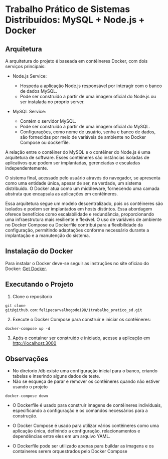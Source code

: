 # Trabalho Prático de Sistemas Distribuídos: MySQL + Node.js + Docker

## Arquitetura
A arquitetura do projeto é baseada em contêineres Docker, com dois serviços principais:

- Node.js Service:
  - Hospeda a aplicação Node.js responsável por interagir com o banco de dados MySQL.
  - Pode ser construído a partir de uma imagem oficial do Node.js ou ser instalada no proprio server.

- MySQL Service:
  - Contém o servidor MySQL.
  - Pode ser construído a partir de uma imagem oficial do MySQL.
  - Configurações, como nome de usuário, senha e banco de dados, são fornecidas por meio de variáveis de ambiente no Docker Compose ou dockerfile.

 A relação entre o contêiner do MySQL e o contêiner do Node.js é uma arquitetura de software. Esses contêineres são instâncias isoladas de aplicativos que podem ser implantadas, gerenciadas e escaladas independentemente.

O sistema final, acessado pelo usuário através do navegador, se apresenta como uma entidade única, apesar de ser, na verdade, um sistema distribuído. O Docker atua como um middleware, fornecendo uma camada abstrata que encapsula as aplicações em contêineres.

Essa arquitetura segue um modelo descentralizado, pois os contêineres são isolados e podem ser implantados em hosts distintos. Essa abordagem oferece benefícios como escalabilidade e redundância, proporcionando uma infraestrutura mais resiliente e flexível. O uso de variáveis de ambiente no Docker Compose ou Dockerfile contribui para a flexibilidade da configuração, permitindo adaptações conforme necessário durante a implantação e a manutenção do sistema.

## Instalação do Docker
  Para instalar o Docker deve-se seguir as instruções no site oficiao do Docker: <a href="https://docs.docker.com/get-docker/">Get Docker</a>.

## Executando o Projeto
1. Clone o repositorio

`git clone git@github.com:felipecarvalhogodoi98/1trabalho_pratico_sd.git`

2. Execute o Docker Compose para construir e iniciar os contêineres:

`docker-compose up -d`

3. Após o container ser construido e iniciado, acesse a aplicação em <a href="http://localhost:3000">http://localhost:3000</a>

## Observações
- No diretorio /db existe uma configuração inicial para o banco, criando tabelas e inserindo alguns dados de teste.
- Não se esqueça de parar e remover os contêineres quando não estiver usando o projeto

`docker-compose down`

- O Dockerfile é usado para construir imagens de contêineres individuais, especificando a configuração e os comandos necessários para a construção.

- O Docker Compose é usado para utilizar vários contêineres como uma aplicação única, definindo a configuração, relacionamentos e dependências entre eles em um arquivo YAML.

- O Dockerfile pode ser utilizado apenas para buildar as imagens e os containeres serem orquestrados pelo Docker Compose


